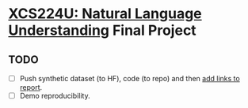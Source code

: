 # [XCS224U: Natural Language Understanding](https://online.stanford.edu/courses/xcs224u-natural-language-understanding) Final Project
## TODO
- [ ] Push synthetic dataset (to HF), code (to repo) and then [add links to report](https://github.com/jonathanalgar/xcs224u-finalproject/blob/0752019d346e2dc4814829615e5e0da04bbad3ef/final-report.tex#L95-L97).
- [ ] Demo reproducibility.